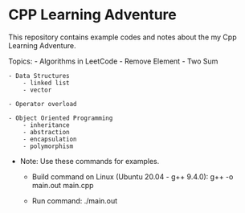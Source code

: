 # CPP Learning Adventure
This repository contains example codes and notes about the my Cpp Learning Adventure. 

Topics:
    - Algorithms in LeetCode
        - Remove Element
        - Two Sum

    - Data Structures
        - linked list
        - vector

    - Operator overload

    - Object Oriented Programming
        - inheritance
        - abstraction
        - encapsulation
        - polymorphism


* Note: Use these commands for examples.

    - Build command on Linux (Ubuntu 20.04 - g++ 9.4.0):
        g++ -o main.out main.cpp

    - Run command:
        ./main.out
